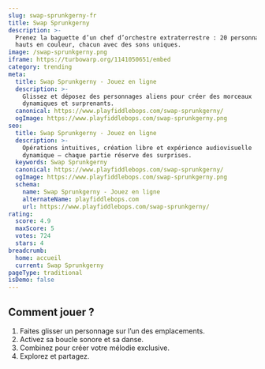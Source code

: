 ```yaml
---
slug: swap-sprunkgerny-fr
title: Swap Sprunkgerny
description: >-
  Prenez la baguette d’un chef d’orchestre extraterrestre : 20 personnages 
  hauts en couleur, chacun avec des sons uniques.
image: /swap-sprunkgerny.png
iframe: https://turbowarp.org/1141050651/embed
category: trending
meta:
  title: Swap Sprunkgerny - Jouez en ligne
  description: >-
    Glissez et déposez des personnages aliens pour créer des morceaux 
    dynamiques et surprenants.
  canonical: https://www.playfiddlebops.com/swap-sprunkgerny/
  ogImage: https://www.playfiddlebops.com/swap-sprunkgerny.png
seo:
  title: Swap Sprunkgerny - Jouez en ligne
  description: >-
    Opérations intuitives, création libre et expérience audiovisuelle 
    dynamique — chaque partie réserve des surprises.
  keywords: Swap Sprunkgerny
  canonical: https://www.playfiddlebops.com/swap-sprunkgerny/
  ogImage: https://www.playfiddlebops.com/swap-sprunkgerny.png
  schema:
    name: Swap Sprunkgerny - Jouez en ligne
    alternateName: playfiddlebops.com
    url: https://www.playfiddlebops.com/swap-sprunkgerny/
rating:
  score: 4.9
  maxScore: 5
  votes: 724
  stars: 4
breadcrumb:
  home: accueil
  current: Swap Sprunkgerny
pageType: traditional
isDemo: false
---
```


## Comment jouer ?

1. Faites glisser un personnage sur l’un des emplacements.
2. Activez sa boucle sonore et sa danse.
3. Combinez pour créer votre mélodie exclusive.
4. Explorez et partagez.
